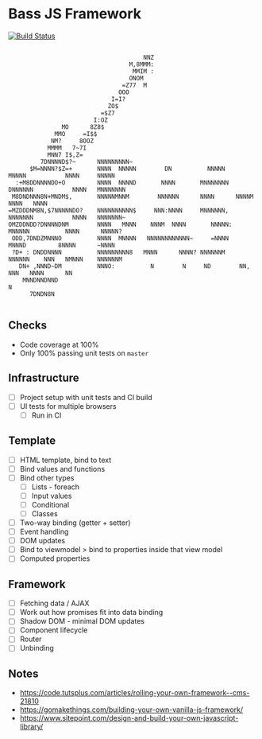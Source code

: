 # Bass JS Framework

[![Build Status](https://travis-ci.org/Cryptacular/bass.svg?branch=master)](https://travis-ci.org/Cryptacular/bass)

```
                                                                                                    
                                      NNZ                                                           
                                  M,8MMM:                                                           
                                   MMIM :                                                           
                                  ONOM                                                              
                                =Z77  M                                                             
                               OOO                                                                  
                             I=I?                                                                   
                            ZO$                                                                     
                          =$Z7                                                                      
                        I:OZ                                                                        
               MO      8Z8$                                                                         
             MMO     =I$$                                                                           
            NM?     8OOZ                                                                            
           MMMM   7~7I                                                                              
           MNN7 I$,Z=                                                                               
         7DNNNND$?~      NNNNNNNNN~                                                                 
      $M=NNNN?$Z=+       NNNN  NNNNN        DN          NNNNN      MNNNN           NNNN     NNNNN   
  :+M8DDNNNNDO+O         NNNN  NNNND       NNNN       MNNNNNNN   DNNNNNN           NNNN   MNNNNNNN  
 M8DNDNNN8N+MNDM$,       NNNNNMNNM        NNNNNN      NNNN      NNNNM              NNNN   NNNN      
=MZDDDNM8N,$7NNNNNDO?    NNNNNNNNNN$     NNN:NNNN     MNNNNNN,   NNNNNNN           NNNN   NNNNNNN~  
OMZDDNDD?DNNNNDNM        NNNN   MNNN    NNNM  NNNN       NNNNN:    MNNNNN          NNNN      NNNNN? 
 ODD,7DNDZMNNNO          NNNN  MNNNN   NNNNNNNNNNNN~     =NNNN      MNNND         8NNNN      ~NNNN  
 ?D+ : DNDDNNNN          NNNNNNNNN8   MNNN      NNNN? NNNNNNM    NNNNNN    NNN   NMNNN    NNNNNNM   
   DN+ ,NNND~DM          NNNO:          N        N     ND        NN,       NNN   NNNN      NN       
    MNNDNNDNND                                                                    N                 
      7DNDN8N                                                                                       
                                                                                                    
```

## Checks

* Code coverage at 100%
* Only 100% passing unit tests on `master`

## Infrastructure

- [ ] Project setup with unit tests and CI build
- [ ] UI tests for multiple browsers
  - [ ] Run in CI

## Template

- [ ] HTML template, bind to text
- [ ] Bind values and functions
- [ ] Bind other types
  - [ ] Lists - foreach
  - [ ] Input values
  - [ ] Conditional
  - [ ] Classes
- [ ] Two-way binding (getter + setter)
- [ ] Event handling
- [ ] DOM updates
- [ ] Bind to viewmodel > bind to properties inside that view model
- [ ] Computed properties

## Framework

- [ ] Fetching data / AJAX
- [ ] Work out how promises fit into data binding
- [ ] Shadow DOM - minimal DOM updates
- [ ] Component lifecycle
- [ ] Router
- [ ] Unbinding

## Notes

* https://code.tutsplus.com/articles/rolling-your-own-framework--cms-21810
* https://gomakethings.com/building-your-own-vanilla-js-framework/
* https://www.sitepoint.com/design-and-build-your-own-javascript-library/
